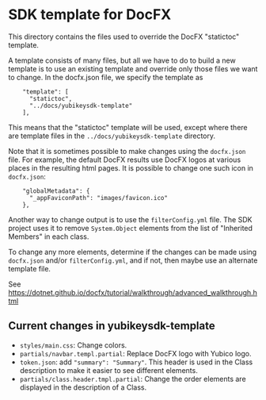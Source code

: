 <!-- Copyright 2021 Yubico AB

Licensed under the Apache License, Version 2.0 (the "License");
you may not use this file except in compliance with the License.
You may obtain a copy of the License at

    http://www.apache.org/licenses/LICENSE-2.0

Unless required by applicable law or agreed to in writing, software
distributed under the License is distributed on an "AS IS" BASIS,
WITHOUT WARRANTIES OR CONDITIONS OF ANY KIND, either express or implied.
See the License for the specific language governing permissions and
limitations under the License. -->

# SDK template for DocFX

This directory contains the files used to override the DocFX "statictoc" template.

A template consists of many files, but all we have to do to build a new template is to
use an existing template and override only those files we want to change. In the
docfx.json file, we specify the template as

```
    "template": [
      "statictoc",
      "../docs/yubikeysdk-template"
    ],
```

This means that the "statictoc" template will be used, except where there are template
files in the `../docs/yubikeysdk-template` directory.

Note that it is sometimes possible to make changes using the `docfx.json` file. For
example, the default DocFX results use DocFX logos at various places in the resulting
html pages. It is possible to change one such icon in `docfx.json`:

```
    "globalMetadata": {
      "_appFaviconPath": "images/favicon.ico"
    },
```

Another way to change output is to use the `filterConfig.yml` file. The SDK project
uses it to remove `System.Object` elements from the list of "Inherited Members" in each
class.

To change any more elements, determine if the changes can be made using `docfx.json`
and/or `filterConfig.yml`, and if not, then maybe use an alternate template file.

See https://dotnet.github.io/docfx/tutorial/walkthrough/advanced_walkthrough.html

## Current changes in yubikeysdk-template

* `styles/main.css`: Change colors.
* `partials/navbar.templ.partial`: Replace DocFX logo with Yubico logo.
* `token.json`: add `"summary": "Summary"`. This header is used in the Class description
to make it easier to see different elements.
* `partials/class.header.tmpl.partial`: Change the order elements are displayed in the
description of a Class.
